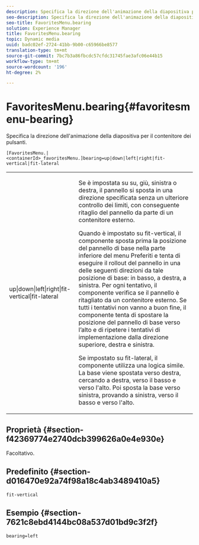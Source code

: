 ```yaml
---
description: Specifica la direzione dell'animazione della diapositiva per il contenitore dei pulsanti.
seo-description: Specifica la direzione dell'animazione della diapositiva per il contenitore dei pulsanti.
seo-title: FavoritesMenu.bearing
solution: Experience Manager
title: FavoritesMenu.bearing
topic: Dynamic media
uuid: badc02ef-2724-41bb-9b00-c65966be8577
translation-type: tm+mt
source-git-commit: 7bc7b3a86fbcdc57cfdc31745fae3afc06e44b15
workflow-type: tm+mt
source-wordcount: '196'
ht-degree: 2%

---
```



# FavoritesMenu.bearing{#favoritesmenu-bearing}

Specifica la direzione dell&#39;animazione della diapositiva per il contenitore dei pulsanti.

`[FavoritesMenu.|<containerId>_favoritesMenu.]bearing=up|down|left|right|fit-vertical|fit-lateral`

<table id="table_2B109D2F91E64B5382B31921C3780FA5"> 
 <tbody> 
  <tr> 
   <td colname="col1"> <p><span class="codeph"> up|down|left|right|fit-vertical|fit-lateral</span> </p> </td> 
   <td colname="col2"> <p> Se è impostata su <span class="codeph"> su</span>, <span class="codeph"> giù</span>, <span class="codeph"> sinistra</span> o <span class="codeph"> destra</span>, il pannello si sposta in una direzione specificata senza un ulteriore controllo dei limiti, con conseguente ritaglio del pannello da parte di un contenitore esterno. </p> <p>Quando è impostato su <span class="codeph"> fit-vertical</span>, il componente sposta prima la posizione del pannello di base nella parte inferiore del menu Preferiti e tenta di eseguire il rollout del pannello in una delle seguenti direzioni da tale posizione di base: in basso, a destra, a sinistra. Per ogni tentativo, il componente verifica se il pannello è ritagliato da un contenitore esterno. Se tutti i tentativi non vanno a buon fine, il componente tenta di spostare la posizione del pannello di base verso l’alto e di ripetere i tentativi di implementazione dalla direzione superiore, destra e sinistra. </p> <p>Se impostato su <span class="codeph"> fit-lateral</span>, il componente utilizza una logica simile. La base viene spostata verso destra, cercando a destra, verso il basso e verso l'alto. Poi sposta la base verso sinistra, provando a sinistra, verso il basso e verso l'alto. </p> </td> 
  </tr> 
 </tbody> 
</table>

## Proprietà {#section-f42369774e2740dcb399626a0e4e930e}

Facoltativo.

## Predefinito {#section-d016470e92a74f98a18c4ab3489410a5}

`fit-vertical`

## Esempio {#section-7621c8ebd4144bc08a537d01bd9c3f2f}

`bearing=left`
